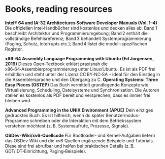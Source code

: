 # Books, reading resources

**Intel® 64 and IA-32 Architectures Software Developer Manuals (Vol. 1–4)** Die offiziellen Intel‑Handbücher sind kostenlos und decken alles ab: Band 1 beschreibt Architektur und Programmierumgebung; Band 2 enthält die vollständige Befehlsreferenz; Band 3 behandelt Systemprogrammierung (Paging, Schutz, Interrupts etc.); Band 4 listet die modell-spezifischen Register.

**x86‑64 Assembly Language Programming with Ubuntu (Ed Jorgensen, 2019)** Dieses Open‑Textbook erklärt praxisnah die x86‑64‑Assemblerprogrammierung unter Linux/Ubuntu. Es ist als PDF frei erhältlich und steht unter der Lizenz CC BY‑NC‑SA – ideal für den Einstieg in die Assemblersprache und den Übergang zu C.  **Operating Systems: Three Easy Pieces (OSTEP)** Das Buch vermittelt grundlegende Konzepte wie Virtualisierung, Scheduling, Dateisysteme und Synchronisation. Die Autoren stellen es kostenlos als PDF bereit und versprechen, dass es immer frei bleiben wird.

**Advanced Programming in the UNIX Environment (APUE)** Dein einziges gedrucktes Buch. Es ist hilfreich, wenn du später Benutzermodus-Programme schreiben oder die Interaktion mit dem Betriebssystem verstehen möchtest (z. B. Systemaufrufe, Prozesse, Signale).

**OSDev‑Wiki/xv6‑Quellcode** Für Bootloader‑ und Kernel‑Aufgaben liefern das OSDev‑Wiki und die xv6‑Quellen ergänzende Beispiele und Tutorials. Diese sind frei abrufbar und helfen bei praktischen Details (z. B. GDT/IDT‑Einrichtung, Paging‑Beispiele).
